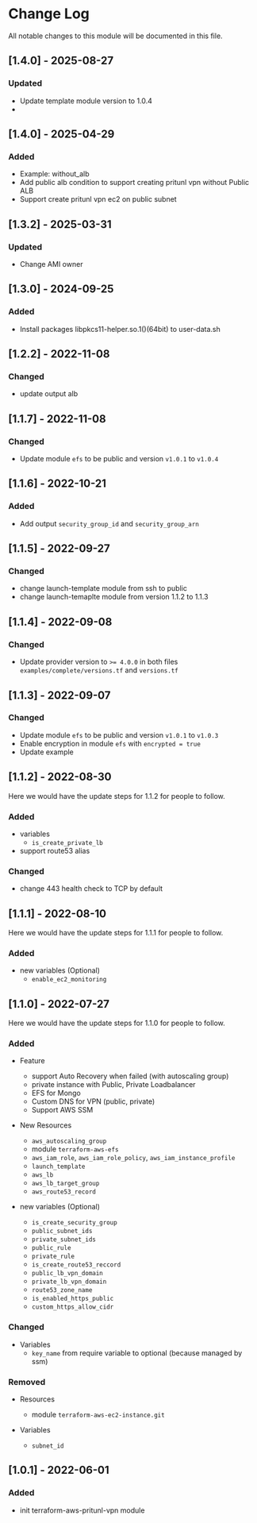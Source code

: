 # Change Log

All notable changes to this module will be documented in this file.

## [1.4.0] - 2025-08-27

### Updated

- Update template module version to 1.0.4
- 
## [1.4.0] - 2025-04-29

### Added

- Example: without_alb
- Add public alb condition to support creating pritunl vpn without Public ALB
- Support create pritunl vpn ec2 on public subnet

## [1.3.2] - 2025-03-31

### Updated

- Change AMI owner

## [1.3.0] - 2024-09-25

### Added

- Install packages libpkcs11-helper.so.1()(64bit) to user-data.sh

## [1.2.2] - 2022-11-08

### Changed 

- update output alb
  
## [1.1.7] - 2022-11-08

### Changed 

- Update module `efs` to be public and version `v1.0.1` to `v1.0.4`

## [1.1.6] - 2022-10-21

### Added

- Add output `security_group_id` and `security_group_arn`

## [1.1.5] - 2022-09-27

### Changed 

- change launch-template module from ssh to public
- change launch-temaplte module from version 1.1.2 to 1.1.3

## [1.1.4] - 2022-09-08

### Changed 

- Update provider version to `>= 4.0.0` in both files `examples/complete/versions.tf` and `versions.tf`

## [1.1.3] - 2022-09-07

### Changed

- Update module `efs` to be public and version `v1.0.1` to `v1.0.3`
- Enable encryption in module `efs` with `encrypted = true`
- Update example

## [1.1.2] - 2022-08-30

Here we would have the update steps for 1.1.2 for people to follow.

### Added

- variables
  - `is_create_private_lb`
- support route53 alias

### Changed

- change 443 health check to TCP by default

## [1.1.1] - 2022-08-10

Here we would have the update steps for 1.1.1 for people to follow.

### Added

- new variables (Optional)
  - `enable_ec2_monitoring`

## [1.1.0] - 2022-07-27

Here we would have the update steps for 1.1.0 for people to follow.

### Added

- Feature
  - support Auto Recovery when failed (with autoscaling group)
  - private instance with Public, Private Loadbalancer
  - EFS for Mongo
  - Custom DNS for VPN (public, private)
  - Support AWS SSM

- New Resources
  - `aws_autoscaling_group`
  - module `terraform-aws-efs`
  - `aws_iam_role`, `aws_iam_role_policy`, `aws_iam_instance_profile`
  - `launch_template`
  - `aws_lb`
  - `aws_lb_target_group`
  - `aws_route53_record`

- new variables (Optional)
  - `is_create_security_group`
  - `public_subnet_ids`
  - `private_subnet_ids`
  - `public_rule`
  - `private_rule`
  - `is_create_route53_reccord`
  - `public_lb_vpn_domain`
  - `private_lb_vpn_domain`
  - `route53_zone_name`
  - `is_enabled_https_public`
  - `custom_https_allow_cidr`

### Changed

- Variables
  - `key_name` from require variable to optional (because managed by ssm)

### Removed

- Resources
  - module `terraform-aws-ec2-instance.git`

- Variables
  - `subnet_id`

## [1.0.1] - 2022-06-01

### Added

- init terraform-aws-pritunl-vpn module
